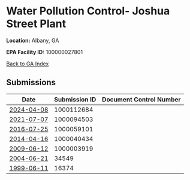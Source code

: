 # Water Pollution Control- Joshua Street Plant

**Location:** Albany, GA

**EPA Facility ID:** 100000027801

[Back to GA Index](../../index.md)

## Submissions

| Date | Submission ID | Document Control Number |
|------|--------------|-------------------------|
| [2024-04-08](submissions/1000112684.md) | 1000112684 |  |
| [2021-07-07](submissions/1000094503.md) | 1000094503 |  |
| [2016-07-25](submissions/1000059101.md) | 1000059101 |  |
| [2014-04-16](submissions/1000040434.md) | 1000040434 |  |
| [2009-06-12](submissions/1000003919.md) | 1000003919 |  |
| [2004-06-21](submissions/34549.md) | 34549 |  |
| [1999-06-11](submissions/16374.md) | 16374 |  |
